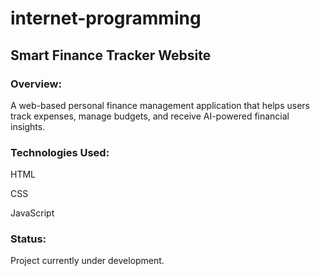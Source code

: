 # internet-programming
## Smart Finance Tracker Website

### Overview:
A web-based personal finance management application that helps users track expenses, manage budgets, and receive AI-powered financial insights.

### Technologies Used:

HTML

CSS

JavaScript

### Status:
Project currently under development.
